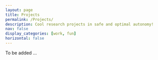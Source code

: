 ```yaml
---
layout: page
title: Projects
permalink: /Projects/
description: Cool research projects in safe and optimal autonomy!  
nav: false
display_categories: [work, fun]
horizontal: false
---
```

To be added ... 
